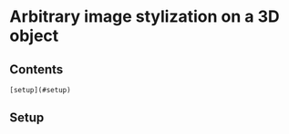 # Arbitrary image stylization on a 3D object
## Contents

	[setup](#setup)

<!----><a name="setup"></a>
## Setup
